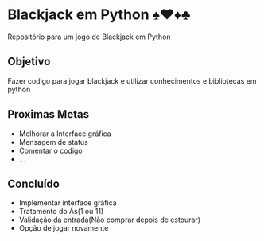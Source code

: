 # Blackjack em Python ♠️♥️♦️♣️ 
Repositório para um jogo de Blackjack em Python

## Objetivo
Fazer codigo para jogar blackjack e utilizar conhecimentos e bibliotecas em python

## Proximas Metas
- Melhorar a Interface gráfica
- Mensagem de status
- Comentar o codigo
- ...

## Concluído
- Implementar interface gráfica
- Tratamento do Ás(1 ou 11)
- Validação da entrada(Não comprar depois de estourar)
- Opção de jogar novamente